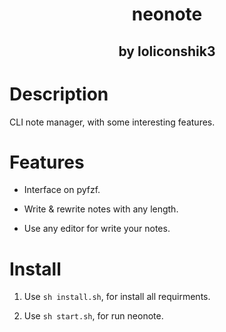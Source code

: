 <h1 align="center">neonote</h1>
<h2 align="center">by loliconshik3</h2>

# Description

CLI note manager, with some interesting features.

# Features

* Interface on pyfzf.

* Write & rewrite notes with any length.

* Use any editor for write your notes.

# Install

1. Use `sh install.sh`, for install all requirments.

2. Use `sh start.sh`, for run neonote.
